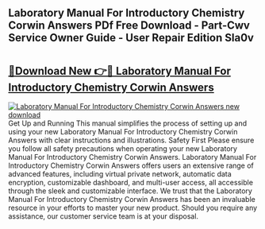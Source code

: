 ## Laboratory Manual For Introductory Chemistry Corwin Answers PDf Free Download - Part-Cwv Service Owner Guide - User Repair Edition Sla0v

# <h2><a href="http://bc46810.oget.top/?id=Laboratory+Manual+For+Introductory+Chemistry+Corwin+Answers">🔗Download New 👉🔴 Laboratory Manual For Introductory Chemistry Corwin Answers</a></h2>

[![Laboratory Manual For Introductory Chemistry Corwin Answers new download](https://i.imgur.com/5g1atiW.png)](http://bc46810.oget.top/?id=Laboratory+Manual+For+Introductory+Chemistry+Corwin+Answers)
Get Up and Running This manual simplifies the process of setting up and using your new Laboratory Manual For Introductory Chemistry Corwin Answers with clear instructions and illustrations. Safety First Please ensure you follow all safety precautions when operating your new Laboratory Manual For Introductory Chemistry Corwin Answers. Laboratory Manual For Introductory Chemistry Corwin Answers offers users an extensive range of advanced features, including virtual private network, automatic data encryption, customizable dashboard, and multi-user access, all accessible through the sleek and customizable interface. We trust that the Laboratory Manual For Introductory Chemistry Corwin Answers has been an invaluable resource in your efforts to master your new product. Should you require any assistance, our customer service team is at your disposal.
